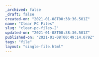 ```yaml
---
_archived: false
_draft: false
created-on: "2021-01-08T00:38:36.501Z"
name: "Clear PC Files"
slug: "clear-pc-files-2"
updated-on: "2021-01-08T00:38:36.501Z"
published-on: "2021-01-08T00:49:14.079Z"
tags: "file"
layout: "single-file.html"
---
```



